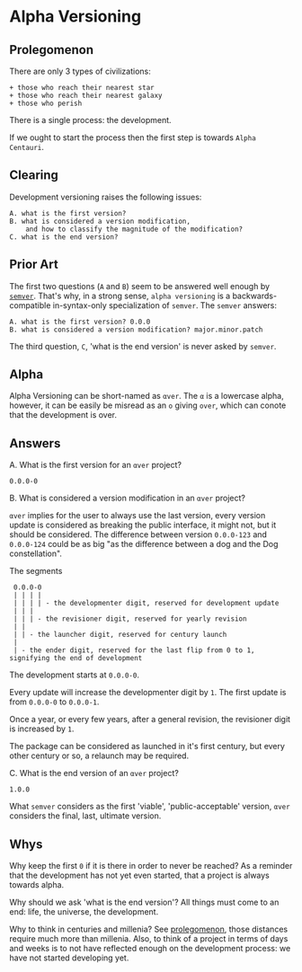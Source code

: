 # Alpha Versioning



## Prolegomenon

There are only 3 types of civilizations:

```
+ those who reach their nearest star
+ those who reach their nearest galaxy
+ those who perish
```

There is a single process: the development.

If we ought to start the process then the first step is towards `Alpha Centauri`.



## Clearing

Development versioning raises the following issues:

```
A. what is the first version?
B. what is considered a version modification,
    and how to classify the magnitude of the modification?
C. what is the end version?
```



## Prior Art

The first two questions (`A` and `B`) seem to be answered well enough by [`semver`](https://github.com/semver/semver). That's why, in a strong sense, `alpha versioning` is a backwards-compatible in-syntax-only specialization of `semver`. The `semver` answers:

```
A. what is the first version? 0.0.0
B. what is considered a version modification? major.minor.patch
```

The third question, `C`, 'what is the end version' is never asked by `semver`.



## Alpha

Alpha Versioning can be short-named as `αver`. The `α` is a lowercase alpha, however, it can be easily be misread as an `o` giving `over`, which can conote that the development is over.



## Answers

A. What is the first version for an `αver` project?

`0.0.0-0`


B. What is considered a version modification in an `αver` project?

`αver` implies for the user to always use the last version, every version update is considered as breaking the public interface, it might not, but it should be considered. The difference between version `0.0.0-123` and `0.0.0-124` could be as big "as the difference between a dog and the Dog constellation".

The segments

```
 0.0.0-0
 | | | |
 | | | | - the developmenter digit, reserved for development update
 | | |
 | | | - the revisioner digit, reserved for yearly revision
 | |
 | | - the launcher digit, reserved for century launch
 |
 | - the ender digit, reserved for the last flip from 0 to 1, signifying the end of development
```

The development starts at `0.0.0-0`.

Every update will increase the developmenter digit by `1`. The first update is from `0.0.0-0` to `0.0.0-1`.

Once a year, or every few years, after a general revision, the revisioner digit is increased by `1`.

The package can be considered as launched in it's first century, but every other century or so, a relaunch may be required.


C. What is the end version of an `αver` project?

`1.0.0`

What `semver` considers as the first 'viable', 'public-acceptable' version, `αver` considers the final, last, ultimate version.



## Whys

Why keep the first `0` if it is there in order to never be reached? As a reminder that the development has not yet even started, that a project is always towards alpha.

Why should we ask 'what is the end version'? All things must come to an end: life, the universe, the development.

Why to think in centuries and millenia? See [prolegomenon](#prolegomenon), those distances require much more than millenia. Also, to think of a project in terms of days and weeks is to not have reflected enough on the development process: we have not started developing yet.
